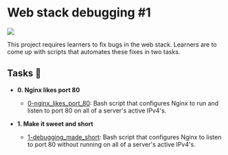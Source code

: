 # Web stack debugging #1

![](https://cdn.educba.com/academy/wp-content/uploads/2019/09/What-is-Debugging.png)

This project requires learners to fix bugs in the web stack. 
Learners are to come up with scripts that automates these fixes in two tasks.

## Tasks :page_with_curl:

* **0. Nginx likes port 80**
  * [0-nginx_likes_port_80](./0-nginx_likes_port_80): Bash script that
  configures Nginx to run and listen to port 80 on all of a server's active IPv4's.

* **1. Make it sweet and short**
  * [1-debugging_made_short](./1-debugging_made_short): Bash script that
  configures Nginx to listen to port 80 without running on all of a server's
  active IPv4's.
